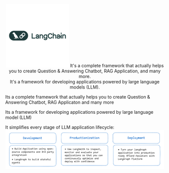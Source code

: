 <p align="center">
  <img src="https://github.com/GitMeP/LangChain/blob/master/Chatbot_1/images/logo.png" alt="LangChain Logo" width="200"/>
  It's a complete framework that actually helps you to create Question & Answering Chatbot, RAG Application, and many more.<br>
  It's a framework for developing applications powered by large language models (LLM).
</p>
Its a complete framework that actually helps you to create Question & Answering Chatbot, RAG Applicaton and many more 

Its a framework for developing applications powered by large language model (LLM)

It simplifies every stage of LLM application lifecycle:
![LifeCycle](https://github.com/GitMeP/LangChain/blob/master/Chatbot_1/images/data1.png)

